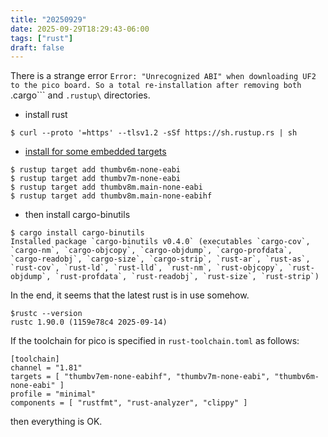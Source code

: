 ```yaml
---
title: "20250929"
date: 2025-09-29T18:29:43-06:00
tags: ["rust"]
draft: false
---
```


There is a strange error ```Error: "Unrecognized ABI" when downloading UF2 to the pico board. So a total re-installation after removing both ```.cargo\``` and ```.rustup\``` directories.

* install rust

```
$ curl --proto '=https' --tlsv1.2 -sSf https://sh.rustup.rs | sh
```

* [install for some embedded targets](https://docs.rust-embedded.org/book/intro/install.html)

```
$ rustup target add thumbv6m-none-eabi 
$ rustup target add thumbv7m-none-eabi
$ rustup target add thumbv8m.main-none-eabi
$ rustup target add thumbv8m.main-none-eabihf
```

* then install cargo-binutils

```
$ cargo install cargo-binutils
Installed package `cargo-binutils v0.4.0` (executables `cargo-cov`, `cargo-nm`, `cargo-objcopy`, `cargo-objdump`, `cargo-profdata`, `cargo-readobj`, `cargo-size`, `cargo-strip`, `rust-ar`, `rust-as`, `rust-cov`, `rust-ld`, `rust-lld`, `rust-nm`, `rust-objcopy`, `rust-objdump`, `rust-profdata`, `rust-readobj`, `rust-size`, `rust-strip`)
```

In the end, it seems that the latest rust is in use somehow. 

```
$rustc --version
rustc 1.90.0 (1159e78c4 2025-09-14)
```

If the toolchain for pico is specified in ```rust-toolchain.toml``` as follows:

```
[toolchain]
channel = "1.81"
targets = [ "thumbv7em-none-eabihf", "thumbv7m-none-eabi", "thumbv6m-none-eabi" ]
profile = "minimal"
components = [ "rustfmt", "rust-analyzer", "clippy" ]
```

then everything is OK.

